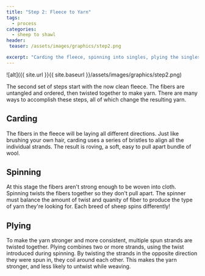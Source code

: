 ```yaml
---
title: "Step 2: Fleece to Yarn"
tags:
  - process
categories:
  - sheep to shawl
header:
 teaser: /assets/images/graphics/step2.png

excerpt: "Carding the fleece, spinning into singles, plying the singles together"
---
```


![alt]({{ site.url }}{{ site.baseurl }}/assets/images/graphics/step2.png)

The second set of steps start with the now clean fleece. The fibers are untangled and ordered, then twisted together to make yarn. There are many ways to accomplish these steps, all of which change the resulting yarn. 

## Carding
The fibers in the fleece will be laying all different directions. Just like brushing your own hair, carding uses a series of bristles to align all the individual strands. The result is roving, a soft, easy to pull apart bundle of wool.

## Spinning
At this stage the fibers aren't strong enough to be woven into cloth. Spinning twists the fibers together so they don't pull apart. The spinner must balance the amount of twist and quanity of fiber to produce the type of yarn they're looking for. Each breed of sheep spins differently!

## Plying 
To make the yarn stronger and more consistent, multiple spun strands are twisted together. Plying combines two or more strands, using the twist introduced during spinning. By twisting the strands in the opposite direction they were spun in, they coil around each other. This makes the yarn stronger, and less likely to untwist while weaving.


